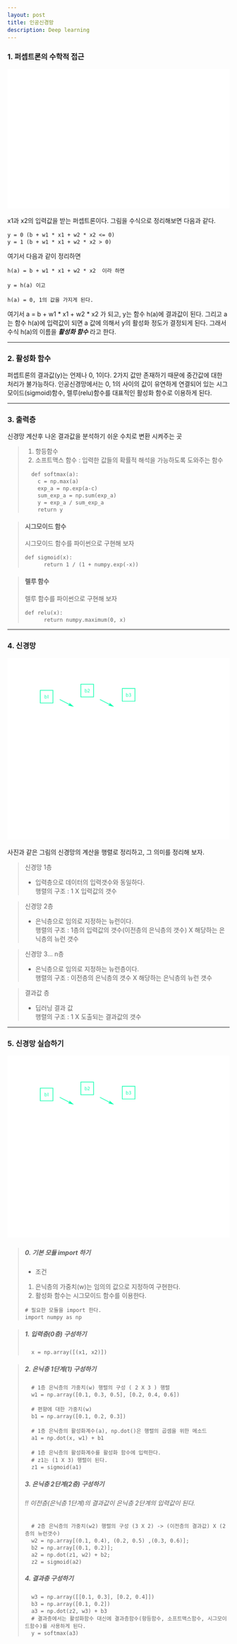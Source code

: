 ```yaml
---
layout: post  
title: 인공신경망  
description: Deep learning  
---
```


### 1. 퍼셉트론의 수학적 접근

![사진](/assets/images/deep_learning/2018-10-07/ch03.png)

x1과 x2의 입력값을 받는 퍼셉트론이다. 그림을 수식으로 정리해보면
다음과 같다.
~~~
y = 0 (b + w1 * x1 + w2 * x2 <= 0)
y = 1 (b + w1 * x1 + w2 * x2 > 0)
~~~

여기서 다음과 같이 정리하면

~~~
h(a) = b + w1 * x1 + w2 * x2  이라 하면

y = h(a) 이고

h(a) = 0, 1의 값을 가지게 된다.
~~~

여기서 a = b + w1 * x1 + w2 * x2 가 되고, y는 함수 h(a)에 결과값이 된다.
그리고 a는 함수 h(a)에 입력값이 되면 a 값에 의해서 y의 활성화 정도가 결정되게 된다.
그래서 수식 h(a)의 이름을 ***활성화 함수*** 라고 한다.

---
### 2. 활성화 함수
퍼셉트론의 결과값(y)는 언제나 0, 1이다. 2가지 값만 존재하기 때문에 중간값에
대한 처리가 불가능하다. 인공신경망에서는 0, 1의 사이의 값이 유연하게 연결되어 있는
시그모이드(sigmoid)함수, 렐루(relu)함수를 대표적인 활성화 함수로 이용하게 된다.

---
### 3. 출력층
신경망 계산후 나온 결과값을 분석하기 쉬운 수치로 변환 시켜주는 곳
> 1. 항등함수
> 2. 소프트맥스 함수 : 입력한 값들의 확률적 해석을 가능하도록 도와주는 함수
> ~~~
>   def softmax(a):
>     c = np.max(a)
>     exp_a = np.exp(a-c)
>     sum_exp_a = np.sum(exp_a)
>     y = exp_a / sum_exp_a
>     return y
> ~~~

>#### 시그모이드 함수
> 시그모이드 함수를 파이썬으로 구현해 보자
> ~~~
> def sigmoid(x):
>       return 1 / (1 + numpy.exp(-x))
> ~~~

>#### 렐루 함수
> 렐루 함수를 파이썬으로 구현해 보자
> ~~~
> def relu(x):
>       return numpy.maximum(0, x)
> ~~~

---
### 4. 신경망
![신경망](/assets/images/deep_learning/2018-10-12/multiNeuron.png)

사진과 같은 그림의 신경망의 계산을 행렬로 정리하고, 그 의미를 정리해 보자.
> 신경망 1층  
> - 입력층으로 데이터의 입력갯수와 동일하다.  
>   행렬의 구조 : 1 X 입력값의 갯수

> 신경망 2층  
> - 은닉층으로 임의로 지정하는 뉴런이다.   
>   행렬의 구조 : 1층의 입력값의 갯수(이전층의 은닉층의 갯수) X 해당하는 은닉층의 뉴런 갯수

> 신경망 3... n층  
> - 은닉층으로 임의로 지정하는 뉴런층이다.  
>   행렬의 구조 : 이전층의 은닉층의 갯수 X 해당하는 은닉층의 뉴런 갯수    

> 결과값 층  
> - 딥러닝 결과 값  
>   행렬의 구조 : 1 X 도출되는 결과값의 갯수  

---
### 5. 신경망 실습하기
![신경망](/assets/images/deep_learning/2018-10-12/multiNeuron.png)

> ##### 0. 기본 모듈 import 하기
> - 조건  
> 1) 은닉층의 가중치(w)는 임의의 값으로 지정하여 구현한다.  
> 2) 활성화 함수는 시그모이드 함수를 이용한다.
> ~~~
> # 필요한 모듈을 import 한다.
> import numpy as np
> ~~~


> ##### 1. 입력층(0층) 구성하기  
>
> ~~~
>   x = np.array([(x1, x2)])
> ~~~

> ##### 2. 은닉층 1단계(1) 구성하기
> ~~~
>   # 1층 은닉층의 가중치(w) 행렬의 구성 ( 2 X 3 ) 행렬
>   w1 = np.array([0.1, 0.3, 0.5], [0.2, 0.4, 0.6])
>
>   # 편향에 대한 가중치(w)
>   b1 = np.array([0.1, 0.2, 0.3])
>  
>   # 1층 은닉층의 활성화계수(a), np.dot()은 행렬의 곱셈을 위한 메소드
>   a1 = np.dot(x, w1) + b1
>
>   # 1층 은닉층의 활성화계수를 활성화 함수에 입력한다.
>   # z1는 (1 X 3) 행렬이 된다.
>   z1 = sigmoid(a1)
> ~~~
>
> ##### 3. 은닉층 2단계(2층) 구성하기
> ###### !! 이전층(은닉층 1단계)의 결과값이 은닉층 2단계의 입력값이 된다.
> ~~~
>   # 2층 은닉층의 가중치(w2) 행렬의 구성 (3 X 2) -> (이전층의 결과값) X (2층의 뉴런갯수)
>   w2 = np.array[(0.1, 0.4), (0.2, 0.5) ,(0.3, 0.6)];
>   b2 = np.array[(0.1, 0.2)];
>   a2 = np.dot(z1, w2) + b2;
>   z2 = sigmoid(a2)
> ~~~
>
> ##### 4. 결과층 구성하기
> ~~~
>   w3 = np.array([[0.1, 0.3], [0.2, 0.4]])
>   b3 = np.array([0.1, 0.2])
>   a3 = np.dot(z2, w3) + b3
>   # 결과층에서는 활성화함수 대신에 결과층함수(항등함수, 소프트맥스함수, 시그모이드함수)를 사용하게 된다.
>   y = softmax(a3)
> ~~~
